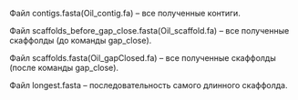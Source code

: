 Файл contigs.fasta(Oil_contig.fa) – все полученные контиги.

Файл scaffolds_before_gap_close.fasta(Oil_scaffold.fa) – все полученные скаффолды (до команды gap_close).

Файл scaffolds.fasta(Oil_gapClosed.fa) – все полученные скаффолды (после команды gap_close).

Файл longest.fasta – последовательность самого длинного скаффолда.
